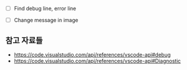 * [ ] Find debug line, error line 
* [ ] Change message in image 


## 참고 자료들
* https://code.visualstudio.com/api/references/vscode-api#debug
* https://code.visualstudio.com/api/references/vscode-api#Diagnostic
